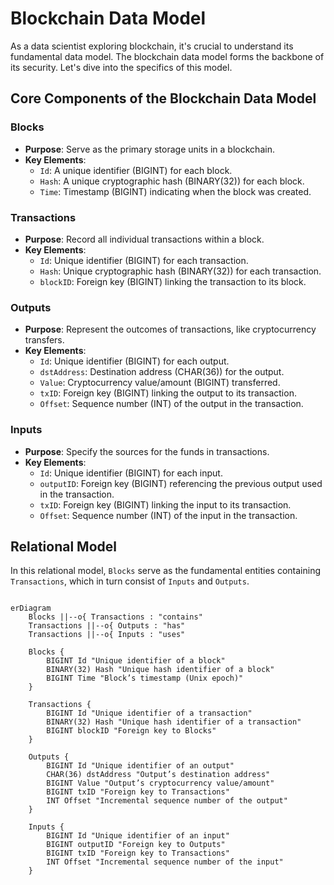 # Blockchain Data Model

As a data scientist exploring blockchain, it's crucial to understand its fundamental data model. The blockchain data model forms the backbone of its security. Let's dive into the specifics of this model.

## Core Components of the Blockchain Data Model

### Blocks
- **Purpose**: Serve as the primary storage units in a blockchain.
- **Key Elements**:
  - `Id`: A unique identifier (BIGINT) for each block.
  - `Hash`: A unique cryptographic hash (BINARY(32)) for each block.
  - `Time`: Timestamp (BIGINT) indicating when the block was created.

### Transactions
- **Purpose**: Record all individual transactions within a block.
- **Key Elements**:
  - `Id`: Unique identifier (BIGINT) for each transaction.
  - `Hash`: Unique cryptographic hash (BINARY(32)) for each transaction.
  - `blockID`: Foreign key (BIGINT) linking the transaction to its block.

### Outputs
- **Purpose**: Represent the outcomes of transactions, like cryptocurrency transfers.
- **Key Elements**:
  - `Id`: Unique identifier (BIGINT) for each output.
  - `dstAddress`: Destination address (CHAR(36)) for the output.
  - `Value`: Cryptocurrency value/amount (BIGINT) transferred.
  - `txID`: Foreign key (BIGINT) linking the output to its transaction.
  - `Offset`: Sequence number (INT) of the output in the transaction.

### Inputs
- **Purpose**: Specify the sources for the funds in transactions.
- **Key Elements**:
  - `Id`: Unique identifier (BIGINT) for each input.
  - `outputID`: Foreign key (BIGINT) referencing the previous output used in the transaction.
  - `txID`: Foreign key (BIGINT) linking the input to its transaction.
  - `Offset`: Sequence number (INT) of the input in the transaction.

## Relational Model

In this relational model, `Blocks` serve as the fundamental entities containing `Transactions`, which in turn consist of `Inputs` and `Outputs`. 


```mermaid

erDiagram
    Blocks ||--o{ Transactions : "contains"
    Transactions ||--o{ Outputs : "has"
    Transactions ||--o{ Inputs : "uses"

    Blocks {
        BIGINT Id "Unique identifier of a block"
        BINARY(32) Hash "Unique hash identifier of a block"
        BIGINT Time "Block’s timestamp (Unix epoch)"
    }

    Transactions {
        BIGINT Id "Unique identifier of a transaction"
        BINARY(32) Hash "Unique hash identifier of a transaction"
        BIGINT blockID "Foreign key to Blocks"
    }

    Outputs {
        BIGINT Id "Unique identifier of an output"
        CHAR(36) dstAddress "Output’s destination address"
        BIGINT Value "Output’s cryptocurrency value/amount"
        BIGINT txID "Foreign key to Transactions"
        INT Offset "Incremental sequence number of the output"
    }

    Inputs {
        BIGINT Id "Unique identifier of an input"
        BIGINT outputID "Foreign key to Outputs"
        BIGINT txID "Foreign key to Transactions"
        INT Offset "Incremental sequence number of the input"
    }

```
